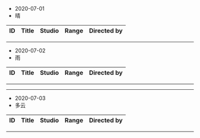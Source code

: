 - 2020-07-01
- 晴


ID|Title|Studio|Range|Directed by
---|---|---|---|---

> 
---
- 2020-07-02
- 雨


ID|Title|Studio|Range|Directed by
---|---|---|---|---

> 
---
---
- 2020-07-03
- 多云


ID|Title|Studio|Range|Directed by
---|---|---|---|---

> 
---